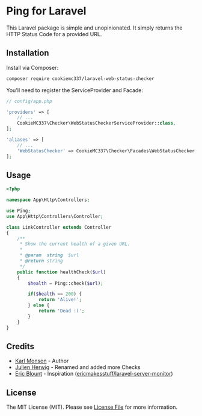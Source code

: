# Ping for Laravel

This Laravel package is simple and unopinionated. It simply returns the HTTP Status Code for a provided URL.

## Installation

Install via Composer:
```bash
composer require cookiemc337/laravel-web-status-checker
```
You'll need to register the ServiceProvider and Facade:

```php
// config/app.php

'providers' => [
    // ...
    CookieMC337\Checker\WebStatusCheckerServiceProvider::class,
];

'aliases' => [
    // ...
    'WebStatusChecker' => CookieMC337\Checker\Facades\WebStatusChecker::class,
];
```

## Usage

```php
<?php

namespace App\Http\Controllers;

use Ping;
use App\Http\Controllers\Controller;

class LinkController extends Controller
{
    /**
     * Show the current health of a given URL.
     *
     * @param  string  $url
     * @return string
     */
    public function healthCheck($url)
    {
        $health = Ping::check($url);

        if($health == 200) {
            return 'Alive!';
        } else {
            return 'Dead :(';
        }
    }
}
```

## Credits

- [Karl Monson](https://github.com/karlmonson) - Author
- [Julien  Herwig](https://github.com/karlmonson) - Renamed and added more Checks
- [Eric Blount](https://github.com/ericmakesstuff) - Inspiration ([ericmakesstuff/laravel-server-monitor](https://github.com/ericmakesstuff/laravel-server-monitor))

## License

The MIT License (MIT). Please see [License File](https://github.com/karlmonson/laravel-ping/blob/master/LICENSE.md) for more information.
